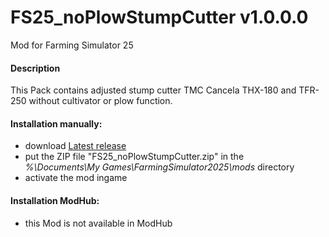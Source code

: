 # FS25_noPlowStumpCutter v1.0.0.0
Mod for Farming Simulator 25

#### Description
This Pack contains adjusted stump cutter TMC Cancela THX-180 and TFR-250 without cultivator or plow function.

#### Installation manually:
* download [Latest release](https://github.com/johnwayne1930/FS25_noPlowStumpCutter/releases/latest)
* put the ZIP file "FS25_noPlowStumpCutter.zip" in the  
_%\Documents\My Games\FarmingSimulator2025\mods_ directory
* activate the mod ingame

#### Installation ModHub:
* this Mod is not available in ModHub
